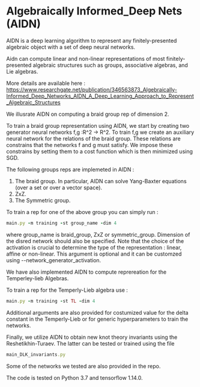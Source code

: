 # Algebraically Informed_Deep Nets (AIDN)

AIDN is a deep learning algorithm to represent any finitely-presented algebraic object with a set of deep neural networks.


Aidn can compute linear and non-linear representations of most finitely-presented algebraic structures such as groups, associative algebras, and Lie algebras.

More details are available here : https://www.researchgate.net/publication/346563873_Algebraically-Informed_Deep_Networks_AIDN_A_Deep_Learning_Approach_to_Represent_Algebraic_Structures


We illusrate AIDN on computing a braid group rep of dimension 2.

To train a braid group representation using AIDN, we start by creating two generator neural networks  f,g :R^2 -> R^2. To train f,g we create an auxiliary neural network for the relations of the braid group. These relations are constrains that the networks f and g must satisfy. We impose these constrains by setting them to a cost function which is then minimized using SGD.

The following groups reps are implemeted in AIDN :

1) The braid group. In particular, AIDN can solve Yang-Baxter equations (over a set or over a vector space).
2) ZxZ.
3) The Symmetric group.

To train a rep for one of the above group you can simply run :

```ruby
main.py -m training -st group_name -dim 4
```
where group_name is braid_group, ZxZ or symmetric_group. Dimension of the disred network should also be specified. Note that the choice of the activation is crucial to determine the type of the representation : linear, affine or non-linear. This argument is optional and it can be customzed using --network_generator_activation.


We have also implemented AIDN to compute reprereation for the Temperley-lieb Algebras.

To train a rep for the Temperly-Lieb algebra use :

```ruby
main.py -m training -st TL -dim 4
```

Additional arguments are also provided for costumized value for the delta constant in the Temperly-Lieb or for generic hyperparameters to train the networks.

Finally, we utilize AIDN to obtain new knot theory invariants using the Reshetikhin-Turaev. The latter can be tested or trained using the file

```ruby
main_DLK_invariants.py
```
Some of the networks we tested are also provided in the repo.

The code is tested on Python 3.7 and tensorflow 1.14.0.
